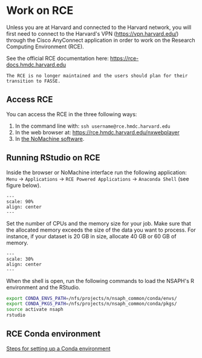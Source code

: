# Work on RCE

Unless you are at Harvard and connected to the Harvard network, you will first need to connect to the Harvard's VPN (https://vpn.harvard.edu/) through the Cisco AnyConnect application in order to work on the Research Computing Environment (RCE).

See the official RCE documentation here: https://rce-docs.hmdc.harvard.edu 

```{warning}
The RCE is no longer maintained and the users should plan for their transition to FASSE.
```

## Access RCE

You can access the RCE in the three following ways:

1. In the command line with: `ssh username@rce.hmdc.harvard.edu`
2. In the web browser at: https://rce.hmdc.harvard.edu/nxwebplayer
3. In [the NoMachine software](https://rce-docs.hmdc.harvard.edu/nx4_installation).

## Running RStudio on RCE

Inside the browser or NoMachine interface run the following application: `Menu` -> `Applications` -> `RCE Powered Applications` -> `Anaconda Shell` (see figure below).

```{figure} imgs/img.png
---
scale: 90%
align: center 
---
```

Set the number of CPUs and the memory size for your job. Make sure that the allocated memory exceeds 
the size of the data you want to process. For instance, if your dataset is 20 GB in size, allocate 
40 GB or 60 GB of memory.

```{figure} imgs/job_size.png
---
scale: 30%
align: center 
---
```

When the shell is open, run the following commands to load the NSAPH's R environment and the RStudio.

```bash
export CONDA_ENVS_PATH=/nfs/projects/n/nsaph_common/conda/envs/
export CONDA_PKGS_PATH=/nfs/projects/n/nsaph_common/conda/pkgs/
source activate nsaph
rstudio
```

## RCE Conda environment 

[Steps for setting up a Conda environment](https://github.com/NSAPH/CausalGPS-test/blob/main/Analyses/scaling_synthetic_rce_1/scaling_synthetic_rce.md#steps-for-setting-up-environment)

